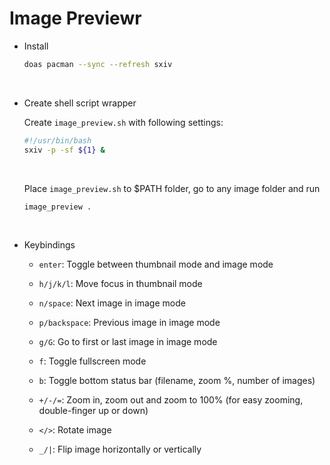 # Image Previewr

- Install

    ```bash
    doas pacman --sync --refresh sxiv
    ```

    </br>

- Create shell script wrapper

    Create `image_preview.sh` with following settings:

    ```bash
    #!/usr/bin/bash
    sxiv -p -sf ${1} &
    ```

    </br>

    Place `image_preview.sh` to $PATH folder, go to any image folder and run

    ```bash
    image_preview .
    ```

    </br>


- Keybindings

    - `enter`: Toggle between thumbnail mode and image mode

    - `h/j/k/l`: Move focus in thumbnail mode

    - `n/space`: Next image in image mode

    - `p/backspace`: Previous image in image mode

    - `g/G`: Go to first or last image in image mode

    - `f`: Toggle fullscreen mode

    - `b`: Toggle bottom status bar (filename, zoom %, number of images)

    - `+/-/=`: Zoom in, zoom out and zoom to 100% (for easy zooming, double-finger up or down)

    - `</>`: Rotate image

    - `_/|`: Flip image horizontally or vertically

    </br>


